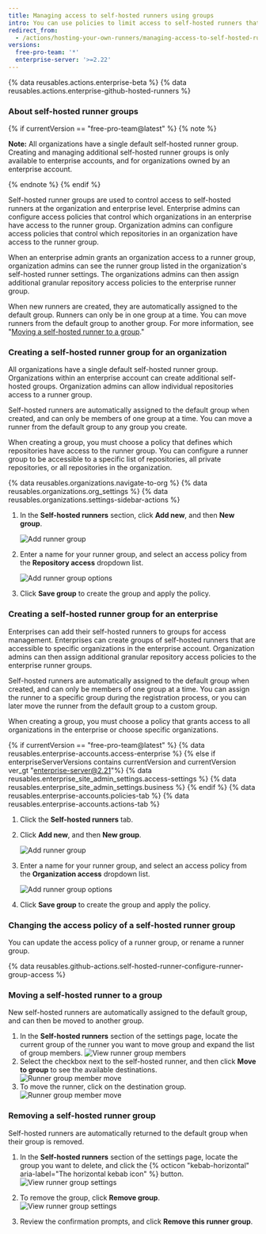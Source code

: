 ```yaml
---
title: Managing access to self-hosted runners using groups
intro: You can use policies to limit access to self-hosted runners that have been added to an organization or enterprise.
redirect_from:
  - /actions/hosting-your-own-runners/managing-access-to-self-hosted-runners
versions:
  free-pro-team: '*'
  enterprise-server: '>=2.22'
---
```


{% data reusables.actions.enterprise-beta %}
{% data reusables.actions.enterprise-github-hosted-runners %}

### About self-hosted runner groups

{% if currentVersion == "free-pro-team@latest" %}
{% note %}

**Note:** All organizations have a single default self-hosted runner group. Creating and managing additional self-hosted runner groups is only available to enterprise accounts, and for organizations owned by an enterprise account.

{% endnote %}
{% endif %}

Self-hosted runner groups are used to control access to self-hosted runners at the organization and enterprise level. Enterprise admins can configure access policies that control which organizations in an enterprise have access to the runner group. Organization admins can configure access policies that control which repositories in an organization have access to the runner group.

When an enterprise admin grants an organization access to a runner group, organization admins can see the runner group listed in the organization's self-hosted runner settings. The organizations admins can then assign additional granular repository access policies to the enterprise runner group.

When new runners are created, they are automatically assigned to the default group. Runners can only be in one group at a time. You can move runners from the default group to another group. For more information, see "[Moving a self-hosted runner to a group](#moving-a-self-hosted-runner-to-a-group)."

### Creating a self-hosted runner group for an organization

All organizations have a single default self-hosted runner group. Organizations within an enterprise account can create additional self-hosted groups. Organization admins can allow individual repositories access to a runner group.

Self-hosted runners are automatically assigned to the default group when created, and can only be members of one group at a time. You can move a runner from the default group to any group you create.

When creating a group, you must choose a policy that defines which repositories have access to the runner group. You can configure a runner group to be accessible to a specific list of repositories, all private repositories, or all repositories in the organization.

{% data reusables.organizations.navigate-to-org %}
{% data reusables.organizations.org_settings %}
{% data reusables.organizations.settings-sidebar-actions %}
1. In the **Self-hosted runners** section, click **Add new**, and then **New group**.

    ![Add runner group](/assets/images/help/settings/actions-org-add-runner-group.png)
1. Enter a name for your runner group, and select an access policy from the **Repository access** dropdown list.

    ![Add runner group options](/assets/images/help/settings/actions-org-add-runner-group-options.png)
1. Click **Save group** to create the group and apply the policy.

### Creating a self-hosted runner group for an enterprise

Enterprises can add their self-hosted runners to groups for access management. Enterprises can create groups of self-hosted runners that are accessible to specific organizations in the enterprise account. Organization admins can then assign additional granular repository access policies to the enterprise runner groups.

Self-hosted runners are automatically assigned to the default group when created, and can only be members of one group at a time. You can assign the runner to a specific group during the registration process, or you can later move the runner from the default group to a custom group.

When creating a group, you must choose a policy that grants access to all organizations in the enterprise or choose specific organizations.

{% if currentVersion == "free-pro-team@latest" %}
{% data reusables.enterprise-accounts.access-enterprise %}
{% else if enterpriseServerVersions contains currentVersion and currentVersion ver_gt "enterprise-server@2.21"%}
{% data reusables.enterprise_site_admin_settings.access-settings %}
{% data reusables.enterprise_site_admin_settings.business %}
{% endif %}
{% data reusables.enterprise-accounts.policies-tab %}
{% data reusables.enterprise-accounts.actions-tab %}
1. Click the **Self-hosted runners** tab.
1. Click **Add new**, and then **New group**.

    ![Add runner group](/assets/images/help/settings/actions-enterprise-account-add-runner-group.png)
1. Enter a name for your runner group, and select an access policy from the **Organization access** dropdown list.

    ![Add runner group options](/assets/images/help/settings/actions-enterprise-account-add-runner-group-options.png)
1. Click **Save group** to create the group and apply the policy.

### Changing the access policy of a self-hosted runner group

You can update the access policy of a runner group, or rename a runner group.

{% data reusables.github-actions.self-hosted-runner-configure-runner-group-access %}

### Moving a self-hosted runner to a group

New self-hosted runners are automatically assigned to the default group, and can then be moved to another group.

1. In the **Self-hosted runners** section of the settings page, locate the current group of the runner you want to move group and expand the list of group members.
    ![View runner group members](/assets/images/help/settings/actions-org-runner-group-members.png)
1. Select the checkbox next to the self-hosted runner, and then click **Move to group** to see the available destinations.
    ![Runner group member move](/assets/images/help/settings/actions-org-runner-group-member-move.png)
1. To move the runner, click on the destination group.
    ![Runner group member move](/assets/images/help/settings/actions-org-runner-group-member-move-destination.png)

### Removing a self-hosted runner group

Self-hosted runners are automatically returned to the default group when their group is removed.

1. In the **Self-hosted runners** section of the settings page, locate the group you want to delete, and click the {% octicon "kebab-horizontal" aria-label="The horizontal kebab icon" %} button.
    ![View runner group settings](/assets/images/help/settings/actions-org-runner-group-kebab.png)

1. To remove the group, click **Remove group**.
    ![View runner group settings](/assets/images/help/settings/actions-org-runner-group-remove.png)

1. Review the confirmation prompts, and click **Remove this runner group**.
